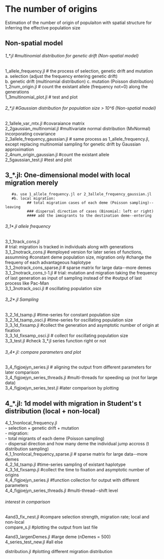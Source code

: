 # The number of origins  
Estimation of the number of origin of populaiton with spatial structure for inferring the effective population size

## Non-spatial model  
###### 1_*.jl #multinomial distribution for genetic drift (Non-spatial model)
1_allele_frequency.jl # the process of selection, genetic drift and mutation   
                       a. selection (adjust the frequency entering genetic drift)  
                       b. genetic drift (multinomial distribution) 
                       c. mutation (Poisson distribution)  
1_2num_origin.jl # count the existant allele (frequency not=0) along the generations   
1_3multinomial_plot.jl # test and plot   

###### 2_*.jl #Gaussian distribution for population size > 10^6 (Non-spatial model)
2_1allele_var_mtx.jl #covaraiance matrix  
2_2gaussian_multinomial.jl #multivariate normal distribution (MvNormal) incorporating covariance  
2_3allele_frequency_gaussian.jl # same process as 1_allele_frequency.jl, except replacing multinomial sampling for genetic drift by Gaussian approximation  
2_4num_origin_gaussian.jl #count the existant allele  
2_5gaussian_test.jl #test and plot  

## 3_*.jl: One-dimensional model with local migration merely
       #a. use 1_allele_frequency.jl or 2_3allele_frequency_gaussian.jl  
       #b. local migration:  
              ## total migration cases of each deme (Poisson sampling)--leaving  
              ### dispersal direction of cases (Binomial: left or right)  
              #### add the immigrants to the destination deme--entering  

###### 3_1*.jl allele frequency  
3_1_1track_cons.jl   
              # trial: migration is tracked in individuals along with generations  
3_1_2notrack_cons.jl #employed version for later series of functions, assumming          #constant deme population size, migration only   #change the frequeny of each advantageous haplotype  
3_1_2notrack_cons_sparse.jl # sparse matrix for large data--more demes  
3_1_2notrack_cons_t-1.jl # trial: mutation and migration taking the frequency of last generation as input of sampling instead of the      #output of last process like Pac-Man  
3_1_3notrack_osci.jl # oscillating population size  

###### 3_2*.jl Sampling   
3_2_1d_tsamp.jl #time-series for constant population size  
3_2_1d_tsamp_osci.jl #time-series for oscillating population size  
3_3_1d_fixsamp.jl #collect the generation and asymptotic number of origin at fixation  
3_3_1d_fixsamp_osci.jl # collect for oscillating population size  
3_3_test.jl #check 3_*.jl series function right or not  

###### 3_4*.jl: compare parameters and plot
3_4_figjoejyn_series.jl # aligning the output from different parameters for later comparison  
3_4_figjoejyn_series_threads.jl #multi-threads for speeding up (not for large data)  
3_4_figjoejyn_series_test.jl #later comparison by plotting  

## 4_*.jl: 1d model with migration in Student's t distribution (local + non-local)  
4_1_1nonlocal_frequency.jl  
                        - selection + genetic drift + mutation  
                        - migration:  
                          - total migrants of each deme (Poisson sampling)  
                          - dispersal direction and how many deme the individual jump accross (t distribution sampling)  
4_1_1nonlocal_frequency_sparse.jl # sparse matrix for large data--more demes  
4_2_1d_tsamp.jl #time-series sampling of existant haplotype  
4_3_1d_fixsamp.jl #collect the time to fixation and asymptotic number of origins  
4_4_figjoejyn_series.jl #function collection for output with different parameters  
4_4_figjoejyn_series_threads.jl #multi-thread--shift level  

###### interest in comparison  
4and3_fix_nest.jl #compare selection strength, migration rate; local and non-local  
compare_s.jl #plotting the output from last file  

4and3_largenDemes.jl #large deme (nDemes = 500)  
4_series_test_new.jl #all else  

distribution.jl #plotting different migration distribution

